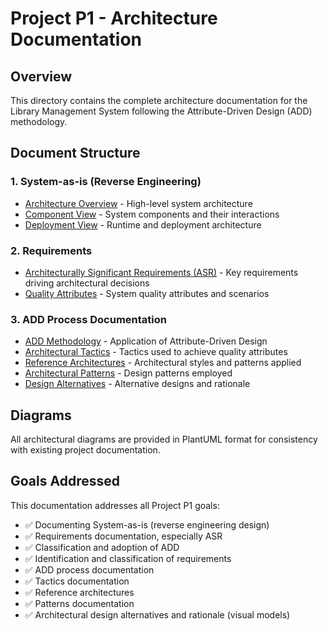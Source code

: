 # Project P1 - Architecture Documentation

## Overview
This directory contains the complete architecture documentation for the Library Management System following the Attribute-Driven Design (ADD) methodology.

## Document Structure

### 1. System-as-is (Reverse Engineering)
- [Architecture Overview](./01-Architecture-Overview.md) - High-level system architecture
- [Component View](./02-Component-View.md) - System components and their interactions
- [Deployment View](./03-Deployment-View.md) - Runtime and deployment architecture

### 2. Requirements
- [Architecturally Significant Requirements (ASR)](./04-ASR.md) - Key requirements driving architectural decisions
- [Quality Attributes](./05-Quality-Attributes.md) - System quality attributes and scenarios

### 3. ADD Process Documentation
- [ADD Methodology](./06-ADD-Methodology.md) - Application of Attribute-Driven Design
- [Architectural Tactics](./07-Architectural-Tactics.md) - Tactics used to achieve quality attributes
- [Reference Architectures](./08-Reference-Architectures.md) - Architectural styles and patterns applied
- [Architectural Patterns](./09-Architectural-Patterns.md) - Design patterns employed
- [Design Alternatives](./10-Design-Alternatives.md) - Alternative designs and rationale

## Diagrams
All architectural diagrams are provided in PlantUML format for consistency with existing project documentation.

## Goals Addressed
This documentation addresses all Project P1 goals:
- ✅ Documenting System-as-is (reverse engineering design)
- ✅ Requirements documentation, especially ASR
- ✅ Classification and adoption of ADD
- ✅ Identification and classification of requirements
- ✅ ADD process documentation
- ✅ Tactics documentation
- ✅ Reference architectures
- ✅ Patterns documentation
- ✅ Architectural design alternatives and rationale (visual models)

